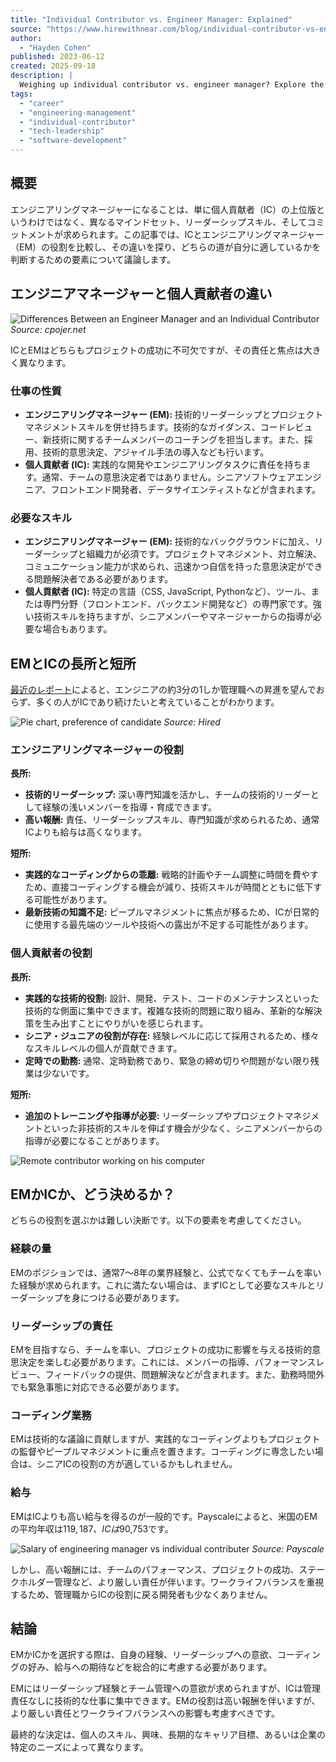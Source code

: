 ```yaml
---
title: "Individual Contributor vs. Engineer Manager: Explained"
source: "https://www.hirewithnear.com/blog/individual-contributor-vs-engineer-manager-which-is-right-for-you"
author:
  - "Hayden Cohen"
published: 2023-06-12
created: 2025-09-18
description: |
  Weighing up individual contributor vs. engineer manager? Explore the key differences, skills, and pros and cons to decide which is the right choice for you.
tags:
  - "career"
  - "engineering-management"
  - "individual-contributor"
  - "tech-leadership"
  - "software-development"
---
```


## 概要

エンジニアリングマネージャーになることは、単に個人貢献者（IC）の上位版というわけではなく、異なるマインドセット、リーダーシップスキル、そしてコミットメントが求められます。この記事では、ICとエンジニアリングマネージャー（EM）の役割を比較し、その違いを探り、どちらの道が自分に適しているかを判断するための要素について議論します。

## エンジニアマネージャーと個人貢献者の違い

![Differences Between an Engineer Manager and an Individual Contributor](https://cdn.prod.website-files.com/6231c51d80c0ed1daf1c2874/66df550c78d31d521b21bb34_6488e4164c407db5ebaa9f94_IndividualContributor_vsEngineerManager_whichisrightforyou_1.webp)
*Source: cpojer.net*

ICとEMはどちらもプロジェクトの成功に不可欠ですが、その責任と焦点は大きく異なります。

### **仕事の性質**

* **エンジニアリングマネージャー (EM):** 技術的リーダーシップとプロジェクトマネジメントスキルを併せ持ちます。技術的なガイダンス、コードレビュー、新技術に関するチームメンバーのコーチングを担当します。また、採用、技術的意思決定、アジャイル手法の導入なども行います。
* **個人貢献者 (IC):** 実践的な開発やエンジニアリングタスクに責任を持ちます。通常、チームの意思決定者ではありません。シニアソフトウェアエンジニア、フロントエンド開発者、データサイエンティストなどが含まれます。

### **必要なスキル**

* **エンジニアリングマネージャー (EM):** 技術的なバックグラウンドに加え、リーダーシップと組織力が必須です。プロジェクトマネジメント、対立解決、コミュニケーション能力が求められ、迅速かつ自信を持った意思決定ができる問題解決者である必要があります。
* **個人貢献者 (IC):** 特定の言語（CSS, JavaScript, Pythonなど）、ツール、または専門分野（フロントエンド、バックエンド開発など）の専門家です。強い技術スキルを持ちますが、シニアメンバーやマネージャーからの指導が必要な場合もあります。

## EMとICの長所と短所

[最近のレポート](https://hired.com/blog/candidates/engineering-manager-ic-which-tech-career/)によると、エンジニアの約3分の1しか管理職への昇進を望んでおらず、多くの人がICであり続けたいと考えていることがわかります。

![Pie chart, preference of candidate](https://cdn.prod.website-files.com/6231c51d80c0ed1daf1c2874/66df550c78d31d521b21bb25_6488e4779a52ca4c15ac7005_IndividualContributor_vsEngineerManager_whichisrightforyou_2.webp)
*Source: Hired*

### エンジニアリングマネージャーの役割

**長所:**

* **技術的リーダーシップ:** 深い専門知識を活かし、チームの技術的リーダーとして経験の浅いメンバーを指導・育成できます。
* **高い報酬:** 責任、リーダーシップスキル、専門知識が求められるため、通常ICよりも給与は高くなります。

**短所:**

* **実践的なコーディングからの乖離:** 戦略的計画やチーム調整に時間を費やすため、直接コーディングする機会が減り、技術スキルが時間とともに低下する可能性があります。
* **最新技術の知識不足:** ピープルマネジメントに焦点が移るため、ICが日常的に使用する最先端のツールや技術への露出が不足する可能性があります。

### 個人貢献者の役割

**長所:**

* **実践的な技術的役割:** 設計、開発、テスト、コードのメンテナンスといった技術的な側面に集中できます。複雑な技術的問題に取り組み、革新的な解決策を生み出すことにやりがいを感じられます。
* **シニア・ジュニアの役割が存在:** 経験レベルに応じて採用されるため、様々なスキルレベルの個人が貢献できます。
* **定時での勤務:** 通常、定時勤務であり、緊急の締め切りや問題がない限り残業は少ないです。

**短所:**

* **追加のトレーニングや指導が必要:** リーダーシップやプロジェクトマネジメントといった非技術的スキルを伸ばす機会が少なく、シニアメンバーからの指導が必要になることがあります。

![Remote contributor working on his computer](https://cdn.prod.website-files.com/6231c51d80c0ed1daf1c2874/66df550c78d31d521b21bb22_6488e4de6b823ffec3dc2f0d_IndividualContributor_vsEngineerManager_whichisrightforyou_3.webp)

## EMかICか、どう決めるか？

どちらの役割を選ぶかは難しい決断です。以下の要素を考慮してください。

### **経験の量**

EMのポジションでは、通常7〜8年の業界経験と、公式でなくてもチームを率いた経験が求められます。これに満たない場合は、まずICとして必要なスキルとリーダーシップを身につける必要があります。

### **リーダーシップの責任**

EMを目指すなら、チームを率い、プロジェクトの成功に影響を与える技術的意思決定を楽しむ必要があります。これには、メンバーの指導、パフォーマンスレビュー、フィードバックの提供、問題解決などが含まれます。また、勤務時間外でも緊急事態に対応できる必要があります。

### **コーディング業務**

EMは技術的な議論に貢献しますが、実践的なコーディングよりもプロジェクトの監督やピープルマネジメントに重点を置きます。コーディングに専念したい場合は、シニアICの役割の方が適しているかもしれません。

### **給与**

EMはICよりも高い給与を得るのが一般的です。Payscaleによると、米国のEMの平均年収は$119,187、ICは$90,753です。

![Salary of engineering manager vs individual contributer](https://cdn.prod.website-files.com/6231c51d80c0ed1daf1c2874/66df550c78d31d521b21bb2d_6488e53c9775576589e6fbc8_IndividualContributor_vsEngineerManager_whichisrightforyou_4.webp)
*Source: Payscale*

しかし、高い報酬には、チームのパフォーマンス、プロジェクトの成功、ステークホルダー管理など、より厳しい責任が伴います。ワークライフバランスを重視するため、管理職からICの役割に戻る開発者も少なくありません。

## 結論

EMかICかを選択する際は、自身の経験、リーダーシップへの意欲、コーディングの好み、給与への期待などを総合的に考慮する必要があります。

EMにはリーダーシップ経験とチーム管理への意欲が求められますが、ICは管理責任なしに技術的な仕事に集中できます。EMの役割は高い報酬を伴いますが、より厳しい責任とワークライフバランスへの影響も考慮すべきです。

最終的な決定は、個人のスキル、興味、長期的なキャリア目標、あるいは企業の特定のニーズによって異なります。
